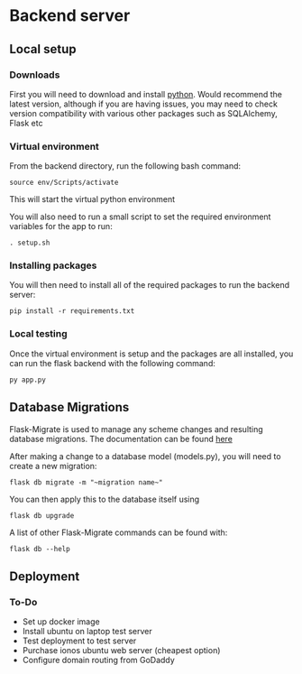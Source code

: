 # Backend server

## Local setup

### Downloads

First you will need to download and install [python](https://www.python.org/downloads/). Would recommend the latest version, although if you are having issues, you may need to check version compatibility with various other packages such as SQLAlchemy, Flask etc

### Virtual environment

From the backend directory, run the following bash command:

```
source env/Scripts/activate
```

This will start the virtual python environment

You will also need to run a small script to set the required environment variables for the app to run:

```
. setup.sh
```

### Installing packages

You will then need to install all of the required packages to run the backend server:

```
pip install -r requirements.txt
```

### Local testing

Once the virtual environment is setup and the packages are all installed, you can run the flask backend with the following command:

```
py app.py
```



## Database Migrations

Flask-Migrate is used to manage any scheme changes and resulting database migrations. The documentation can be found [here](https://flask-migrate.readthedocs.io/en/latest/)

After making a change to a database model (models.py), you will need to create a new migration:

```
flask db migrate -m "~migration name~"
```

You can then apply this to the database itself using 

```
flask db upgrade
```

A list of other Flask-Migrate commands can be found with:

```
flask db --help
```

## Deployment

### To-Do

- Set up docker image
- Install ubuntu on laptop test server
- Test deployment to test server
- Purchase ionos ubuntu web server (cheapest option)
- Configure domain routing from GoDaddy
